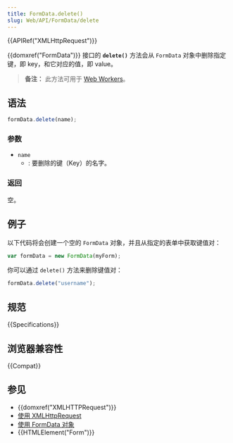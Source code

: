 ```yaml
---
title: FormData.delete()
slug: Web/API/FormData/delete
---
```


{{APIRef("XMLHttpRequest")}}

{{domxref("FormData")}} 接口的 **`delete()`** 方法会从 `FormData` 对象中删除指定键，即 key，和它对应的值，即 value。

> **备注：** 此方法可用于 [Web Workers](/zh-CN/docs/Web/API/Web_Workers_API)。

## 语法

```js
formData.delete(name);
```

### 参数

- `name`
  - : 要删除的键（Key）的名字。

### 返回

空。

## 例子

以下代码将会创建一个空的 `FormData` 对象，并且从指定的表单中获取键值对：

```js
var formData = new FormData(myForm);
```

你可以通过 `delete()` 方法来删除键值对：

```js
formData.delete("username");
```

## 规范

{{Specifications}}

## 浏览器兼容性

{{Compat}}

## 参见

- {{domxref("XMLHTTPRequest")}}
- [使用 XMLHttpRequest](/zh-CN/docs/DOM/XMLHttpRequest_API/Using_XMLHttpRequest)
- [使用 FormData 对象](/zh-CN/docs/DOM/XMLHttpRequest/XMLHttpRequest_API/Using_FormData_Objects)
- {{HTMLElement("Form")}}
